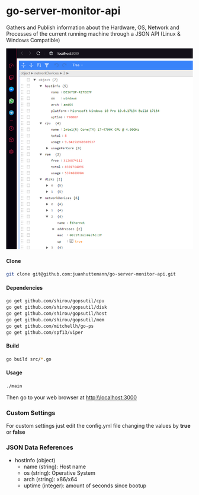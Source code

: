 # go-server-monitor-api

Gathers and Publish information about the Hardware, OS, Network and Processes of the current running machine through a JSON API (Linux & Windows Compatible)

![preview](https://raw.githubusercontent.com/juanhuttemann/go-server-monitor-api/master/images/preview.png)


#### Clone 

```sh
git clone git@github.com:juanhuttemann/go-server-monitor-api.git
```

#### Dependencies 

```sh
go get github.com/shirou/gopsutil/cpu
go get github.com/shirou/gopsutil/disk
go get github.com/shirou/gopsutil/host
go get github.com/shirou/gopsutil/mem
go get github.com/mitchellh/go-ps
go get github.com/spf13/viper
```

#### Build 

```sh
go build src/*.go
```

#### Usage

```sh
./main
```

Then go to your web browser at [http:\\\localhost:3000](http:\\localhost:3000)


### Custom Settings

For custom settings just edit the config.yml file changing the values by **true** or **false**

### JSON Data References

* hostInfo (object)
    * name (string): Host name
    * os (string): Operative System
    * arch (string): x86/x64
    * uptime (integer): amount of seconds since bootup
       
